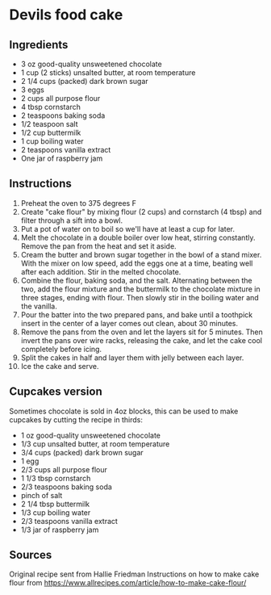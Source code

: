 # Devils food cake
## Ingredients

* 3 oz good-quality unsweetened chocolate
* 1 cup (2 sticks) unsalted butter, at room temperature
* 2 1/4 cups (packed) dark brown sugar
* 3 eggs
* 2 cups all purpose flour
* 4 tbsp cornstarch
* 2 teaspoons baking soda
* 1/2 teaspoon salt
* 1/2 cup buttermilk
* 1 cup boiling water
* 2 teaspoons vanilla extract
* One jar of raspberry jam

## Instructions
1. Preheat the oven to 375 degrees F
1. Create "cake flour" by mixing flour (2 cups) and cornstarch (4 tbsp) and filter through a sift into a bowl.
1. Put a pot of water on to boil so we'll have at least a cup for later.
1. Melt the chocolate in a double boiler over low heat, stirring constantly. Remove the pan from the heat and set it aside.
1. Cream the butter and brown sugar together in the bowl of a stand mixer. With the mixer on low speed, add the eggs one at a time, beating well after each addition. Stir in the melted chocolate.
1. Combine the flour, baking soda, and the salt. Alternating between the two, add the flour mixture and the buttermilk to the chocolate mixture in three stages, ending with flour. Then slowly stir in the boiling water and the vanilla.
1. Pour the batter into the two prepared pans, and bake until a toothpick insert in the center of a layer comes out clean, about 30 minutes.
1. Remove the pans from the oven and let the layers sit for 5 minutes. Then invert the pans over wire racks, releasing the cake, and let the cake cool completely before icing.
1. Split the cakes in half and layer them with jelly between each layer.
1. Ice the cake and serve.

## Cupcakes version
Sometimes chocolate is sold in 4oz blocks, this can be used to make cupcakes by cutting the recipe in thirds:

* 1 oz good-quality unsweetened chocolate
* 1/3 cup unsalted butter, at room temperature
* 3/4 cups (packed) dark brown sugar
* 1 egg
* 2/3 cups all purpose flour
* 1 1/3 tbsp cornstarch
* 2/3 teaspoons baking soda
* pinch of salt
* 2 1/4 tbsp buttermilk
* 1/3 cup boiling water
* 2/3 teaspoons vanilla extract
* 1/3 jar of raspberry jam

## Sources

Original recipe sent from Hallie Friedman
Instructions on how to make cake flour from https://www.allrecipes.com/article/how-to-make-cake-flour/ 
